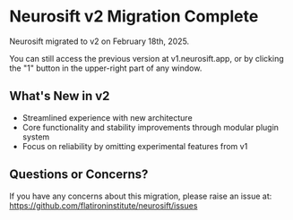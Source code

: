 # Neurosift v2 Migration Complete

Neurosift migrated to v2 on February 18th, 2025.

You can still access the previous version at v1.neurosift.app, or by clicking the "1" button in the upper-right part of any window.

## What's New in v2

* Streamlined experience with new architecture
* Core functionality and stability improvements through modular plugin system
* Focus on reliability by omitting experimental features from v1

## Questions or Concerns?

If you have any concerns about this migration, please raise an issue at:
https://github.com/flatironinstitute/neurosift/issues

